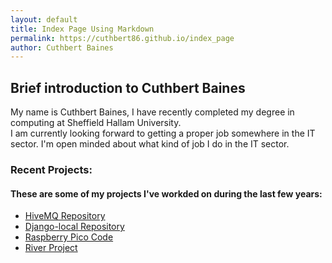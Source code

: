```yaml
---
layout: default
title: Index Page Using Markdown
permalink: https://cuthbert86.github.io/index_page
author: Cuthbert Baines
---
```




    
## Brief introduction to Cuthbert Baines  
  
My name is Cuthbert Baines, I have recently completed my degree in computing at Sheffield Hallam University.  
I am currently looking forward to getting a proper job somewhere in the IT sector.  I'm open minded about what 
kind of job I do in the IT sector.         



### Recent Projects:  
  
  
#### These are some of my projects I've workded on during the last few years:  
  
  
- [HiveMQ Repository](https://github.com/cuthbert86/HiveMQ)  
- [Django-local Repository](https://github.com/cuthbert86/Django-Local/tree/master)                  
- [Raspberry Pico Code](PiCode_showcase)  
- [River Project](River_Project)  

  
